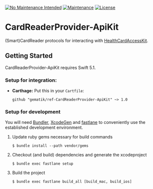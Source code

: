 [![No Maintenance Intended](http://unmaintained.tech/badge.svg)](http://unmaintained.tech/)
[![Maintenance](https://img.shields.io/badge/Maintained%3F-no-red.svg)](https://bitbucket.org/lbesson/ansi-colors)
[![License](https://img.shields.io/badge/License-Apache%202.0-blue.svg)](https://opensource.org/licenses/Apache-2.0)

# CardReaderProvider-ApiKit

(Smart)CardReader protocols for interacting with [HealthCardAccessKit](http://www.github.com/gematik/HealthCardAccessKit).

## Getting Started

CardReaderProvider-ApiKit requires Swift 5.1.

### Setup for integration:

-   **Carthage:** Put this in your `Cartfile`:

        github "gematik/ref-CardReaderProvider-ApiKit" ~> 1.0

### Setup for development

You will need [Bundler](https://bundler.io/), [XcodeGen](https://github.com/yonaskolb/XcodeGen)
and [fastlane](https://fastlane.tools) to conveniently use the established development environment.

1.  Update ruby gems necessary for build commands

        $ bundle install --path vendor/gems

2.  Checkout (and build) dependencies and generate the xcodeproject

        $ bundle exec fastlane setup

3.  Build the project

        $ bundle exec fastlane build_all [build_mac, build_ios]
